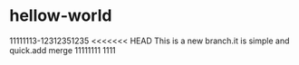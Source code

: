 # hellow-world
11111113-12312351235
<<<<<<< HEAD
This is a new branch.it is simple and quick.add merge
11111111
1111
